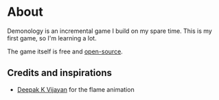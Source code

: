 # About

Demonology is an incremental game I build on my spare time. This is my first game, so I'm learning a lot. 

The game itself is free and [open-source](https://github.com/agateblue/demonology).

## Credits and inspirations

- [Deepak K Vijayan](https://codepen.io/2xsamurai/pen/EKpYMg) for the flame animation